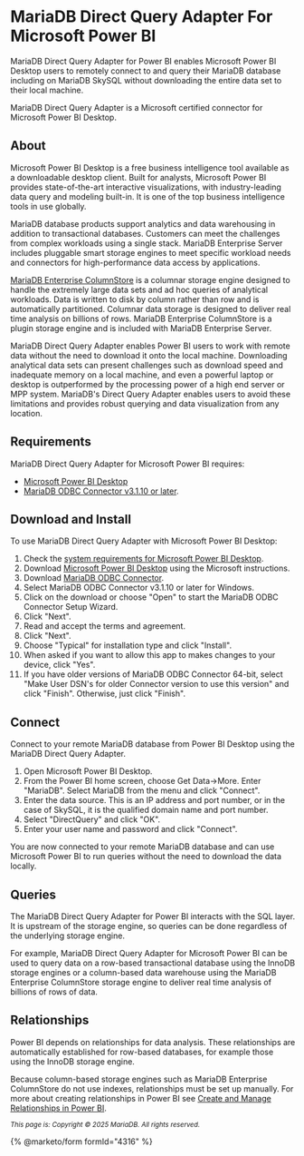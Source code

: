 # MariaDB Direct Query Adapter For Microsoft Power BI

MariaDB Direct Query Adapter for Power BI enables Microsoft Power BI Desktop users to remotely connect to and query their MariaDB database including on MariaDB SkySQL without downloading the entire data set to their local machine.

MariaDB Direct Query Adapter is a Microsoft certified connector for Microsoft Power BI Desktop.

## About

Microsoft Power BI Desktop is a free business intelligence tool available as a downloadable desktop client. Built for analysts, Microsoft Power BI provides state-of-the-art interactive visualizations, with industry-leading data query and modeling built-in. It is one of the top business intelligence tools in use globally.

MariaDB database products support analytics and data warehousing in addition to transactional databases. Customers can meet the challenges from complex workloads using a single stack. MariaDB Enterprise Server includes pluggable smart storage engines to meet specific workload needs and connectors for high-performance data access by applications.

[MariaDB Enterprise ColumnStore](https://app.gitbook.com/s/aEnK0ZXmUbJzqQrTjFyb/columnstore) is a columnar storage engine designed to handle the extremely large data sets and ad hoc queries of analytical workloads. Data is written to disk by column rather than row and is automatically partitioned. Columnar data storage is designed to deliver real time analysis on billions of rows. MariaDB Enterprise ColumnStore is a plugin storage engine and is included with MariaDB Enterprise Server.

MariaDB Direct Query Adapter enables Power BI users to work with remote data without the need to download it onto the local machine. Downloading analytical data sets can present challenges such as download speed and inadequate memory on a local machine, and even a powerful laptop or desktop is outperformed by the processing power of a high end server or MPP system. MariaDB's Direct Query Adapter enables users to avoid these limitations and provides robust querying and data visualization from any location.

## Requirements

MariaDB Direct Query Adapter for Microsoft Power BI requires:

* [Microsoft Power BI Desktop](https://www.microsoft.com/en-us/download/details.aspx?id=58494)
* [MariaDB ODBC Connector v3.1.10 or later](https://mariadb.com/downloads/connectors/connectors-data-access/odbc-connector).

## Download and Install

To use MariaDB Direct Query Adapter with Microsoft Power BI Desktop:

1. Check the [system requirements for Microsoft Power BI Desktop](https://www.microsoft.com/en-us/download/details.aspx?id=58494).
2. Download [Microsoft Power BI Desktop](https://www.microsoft.com/en-us/download/details.aspx?id=58494) using the Microsoft instructions.
3. Download [MariaDB ODBC Connector](https://mariadb.com/downloads/connectors/connectors-data-access/odbc-connector).
4. Select MariaDB ODBC Connector v3.1.10 or later for Windows.
5. Click on the download or choose "Open" to start the MariaDB ODBC Connector Setup Wizard.
6. Click "Next".
7. Read and accept the terms and agreement.
8. Click "Next".
9. Choose "Typical" for installation type and click "Install".
10. When asked if you want to allow this app to makes changes to your device, click "Yes".
11. If you have older versions of MariaDB ODBC Connector 64-bit, select "Make User DSN's for older Connector version to use this version" and click "Finish". Otherwise, just click "Finish".

## Connect

Connect to your remote MariaDB database from Power BI Desktop using the MariaDB Direct Query Adapter.

1. Open Microsoft Power BI Desktop.
2. From the Power BI home screen, choose Get Data->More. Enter "MariaDB". Select MariaDB from the menu and click "Connect".
3. Enter the data source. This is an IP address and port number, or in the case of SkySQL, it is the qualified domain name and port number.
4. Select "DirectQuery" and click "OK".
5. Enter your user name and password and click "Connect".

You are now connected to your remote MariaDB database and can use Microsoft Power BI to run queries without the need to download the data locally.

## Queries

The MariaDB Direct Query Adapter for Power BI interacts with the SQL layer. It is upstream of the storage engine, so queries can be done regardless of the underlying storage engine.

For example, MariaDB Direct Query Adapter for Microsoft Power BI can be used to query data on a row-based transactional database using the InnoDB storage engines or a column-based data warehouse using the MariaDB Enterprise ColumnStore storage engine to deliver real time analysis of billions of rows of data.

## Relationships

Power BI depends on relationships for data analysis. These relationships are automatically established for row-based databases, for example those using the InnoDB storage engine.

Because column-based storage engines such as MariaDB Enterprise ColumnStore do not use indexes, relationships must be set up manually. For more about creating relationships in Power BI see [Create and Manage Relationships in Power BI](https://docs.microsoft.com/en-us/power-bi/transform-model/desktop-create-and-manage-relationships).

<sub>_This page is: Copyright © 2025 MariaDB. All rights reserved._</sub>

{% @marketo/form formId="4316" %}
